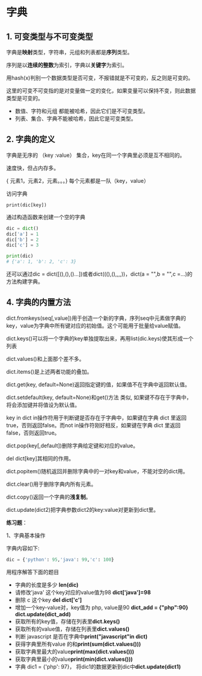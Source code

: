 # 字典

## 1. 可变类型与不可变类型

 字典是**映射**类型，字符串，元组和列表都是**序列**类型。

序列是以**连续的整数**为索引，字典以**关键字**为索引。

用hash(x)判别一个数据类型是否可变，不报错就是不可变的，反之则是可变的。

这里的可变不可变指的是对变量做一定的变化，如果变量可以保持不变，则此数据类型是可变的。

- 数值、字符和元组 都能被哈希，因此它们是不可变类型。
- 列表、集合、字典不能被哈希，因此它是可变类型。

## 2. 字典的定义

字典是无序的 （key :value） 集合，key在同一个字典里必须是互不相同的。

速度快，但占内存多。

{ 元素1，元素2，元素。。。} 每个元素都是一队（key，value）

访问字典

`print(dic[key])`

通过构造函数来创建一个空的字典

```python
dic = dict()
dic['a'] = 1
dic['b'] = 2
dic['c'] = 3

print(dic)
# {'a': 1, 'b': 2, 'c': 3}
```

还可以通过dic = dict([(),(),()...])或者dict(((),(),,,,))，dict(a = "",b = "",c =...)的方法构建字典。

## 4. 字典的内置方法

dict.fromkeys(seq[,value])用于创造一个新的字典，序列seq中元素做字典的key，value为字典中所有键对应的初始值。这个可能用于批量给value赋值。

dict.keys()可以将一个字典的key单独提取出来，再用list(dic.keys)使其形成一个列表

dict.values()和上面那个差不多。

dict.items()是上述两者功能的叠加。

dict.get(key, default=None)返回指定键的值，如果值不在字典中返回默认值。

dict.setdefault(key, default=None)和get()方法 类似, 如果键不存在于字典中，将会添加键并将值设为默认值。

key in dict in操作符用于判断键是否存在于字典中，如果键在字典 dict 里返回true，否则返回false。而not in操作符刚好相反，如果键在字典 dict 里返回false，否则返回true。

dict.pop(key[,default])删除字典给定键和对应的value。

del dict[key]其相同的作用。

dict.popitem()随机返回并删除字典中的一对key和value，不能对空的dict用。

dict.clear()用于删除字典内所有元素。

dict.copy()返回一个字典的**浅复制**。

dict.update(dict2)把字典参数dict2的key:value对更新到dict里。

**练习题**：

1、字典基本操作

字典内容如下:

```python
dic = {'python': 95,'java': 99,'c': 100}
```

用程序解答下面的题目

- 字典的长度是多少 **len(dic)**
- 请修改'java' 这个key对应的value值为98 **dict['java']=98**
- 删除 c 这个key **del dict['c']**
- 增加一个key-value对，key值为 php, value是90 **dict_add = {"php":90}  dict.update(dict_add)**
- 获取所有的key值，存储在列表里**dict.keys()**
- 获取所有的value值，存储在列表里**dict.values()**
- 判断 javascript 是否在字典中**print("javascript"in dict)**
- 获得字典里所有value 的和**print(sum(dict.values()))**
- 获取字典里最大的value**print(max(dict.values()))** 
- 获取字典里最小的value**print(min(dict.values()))** 
- 字典 dic1 = {'php': 97}， 将dic1的数据更新到dic中**dict.update(dict1)** 

